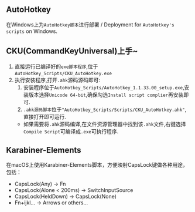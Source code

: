 ## AutoHotkey
在Windows上为`AutoHotkey脚本`进行部署 / Deployment for `AutoHotkey's scripts` on Windows.

## CKU(CommandKeyUniversal)上手~
1. 直接运行已编译好的`exe脚本程序`,位于`AutoHotkey_Scripts/CKU_AutoHotkey.exe`
2. 执行安装程序,打开`.ahk`源码源码即可:
    1. 安装程序位于`AutoHotkey_Scripts/AutoHotkey_1.1.33.00_setup.exe`,安装版本选择`Unicode 64-bit`,确保勾选`Install script complier`再安装即可.
    2. `.ahk源码脚本`位于`"AutoHotkey_Scripts/Scripts/CKU_AutoHotkey.ahk"`,直接打开即可运行.
    * 如果需要将`.ahk`源码编译,在文件资源管理器中找到该`.ahk`文件,右键选择`Compile Script`可编译成`.exe`可执行程序.
## Karabiner-Elements
在macOS上使用Karabiner-Elements脚本，方便映射CapsLock键做各种用途，包括：
* CapsLock(Any) -> Fn
* CapsLock(Alone < 200ms) -> SwitchInputSource
* CapsLock(HeldDown) -> CapsLock(None)
* Fn+ijkl... -> Arrows or others...
